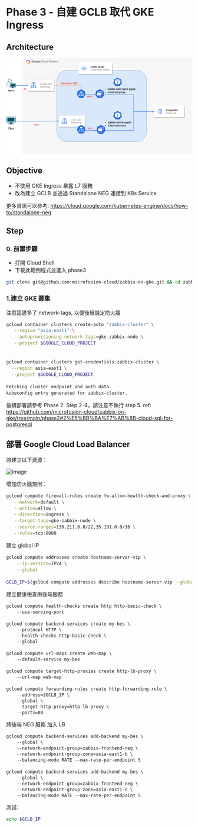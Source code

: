 # Phase 3 - 自建 GCLB 取代 GKE Ingress 

## Architecture
![image](https://github.com/microfusion-cloud/zabbix-on-gke/blob/main/assets/phase3.png)

## Objective
* 不使用 GKE Ingress 暴露 L7 服務
* 改為建立 GCLB 並透過 Standalone NEG 連接到 K8s Service

更多資訊可以參考: https://cloud.google.com/kubernetes-engine/docs/how-to/standalone-neg

## Step
### 0. 前置步驟
- 打開 Cloud Shell
- 下載此範例程式並進入 phase3

```bash
git clone git@github.com:microfusion-cloud/zabbix-on-gke.git && cd zabbix-on-gke/phase3
```
### 1.建立 GKE 叢集

注意這邊多了 network-tags, 以便後續設定防火牆

```bash
gcloud container clusters create-auto "zabbix-cluster" \
   --region "asia-east1" \
   --autoprovisioning-network-tags=gke-zabbix-node \
   --project $GOOGLE_CLOUD_PROJECT


gcloud container clusters get-credentials zabbix-cluster \
  --region asia-east1 \
  --project $GOOGLE_CLOUD_PROJECT

Fetching cluster endpoint and auth data.
kubeconfig entry generated for zabbix-cluster.

```

後續部署請參考 Phase 2. Step 2-4，請注意不執行 step 5.
ref: https://github.com/microfusion-cloud/zabbix-on-gke/tree/main/phase2#2%E5%BB%BA%E7%AB%8B-cloud-sql-for-postgresql


## 部署 Google Cloud Load Balancer

將建立以下資源：


![image](https://cloud.google.com/static/kubernetes-engine/images/sneg7.svg)

增加防火牆規則：

```bash
gcloud compute firewall-rules create fw-allow-health-check-and-proxy \
   --network=default \
   --action=allow \
   --direction=ingress \
   --target-tags=gke-zabbix-node \
   --source-ranges=130.211.0.0/22,35.191.0.0/16 \
   --rules=tcp:8080
```

建立 global IP
```bash
gcloud compute addresses create hostname-server-vip \
    --ip-version=IPV4 \
    --global

GCLB_IP=$(gcloud compute addresses describe hostname-server-vip --global --format="get(address)")
```
建立健康檢查雨後端服務

```
gcloud compute health-checks create http http-basic-check \
    --use-serving-port

gcloud compute backend-services create my-bes \
    --protocol HTTP \
    --health-checks http-basic-check \
    --global

gcloud compute url-maps create web-map \
    --default-service my-bes

gcloud compute target-http-proxies create http-lb-proxy \
    --url-map web-map

gcloud compute forwarding-rules create http-forwarding-rule \
    --address=$GCLB_IP \
    --global \
    --target-http-proxy=http-lb-proxy \
    --ports=80

```

將後端 NEG 服務 加入 LB
```
gcloud compute backend-services add-backend my-bes \
    --global \
    --network-endpoint-group=zabbix-frontend-neg \
    --network-endpoint-group-zone=asia-east1-b \
    --balancing-mode RATE --max-rate-per-endpoint 5

gcloud compute backend-services add-backend my-bes \
    --global \
    --network-endpoint-group=zabbix-frontend-neg \
    --network-endpoint-group-zone=asia-east1-c \
    --balancing-mode RATE --max-rate-per-endpoint 5

```

測試: 

```bash
echo $GCLB_IP
```